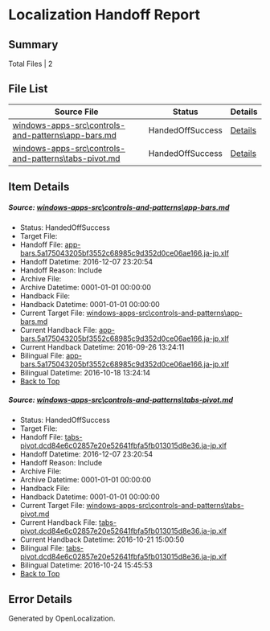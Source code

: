 # <a name='report-top'></a> Localization Handoff Report

## Summary
 Total Files | 2

## File List
 Source File | Status | Details 
 ----------- | ------ | ------- 
 [windows-apps-src\controls-and-patterns\app-bars.md](https://cpubwin.visualstudio.com/windows-uwp/_git/windows-uwp/commit/a652189d0595bb6dffbc5228a91a68261eb7e5ef?path=windows-apps-src%2Fcontrols-and-patterns%2Fapp-bars.md&_a=contents) | HandedOffSuccess | [Details](#c6d295a21825d1e89eaafcba59ca3a1b85669da91680)
 [windows-apps-src\controls-and-patterns\tabs-pivot.md](https://cpubwin.visualstudio.com/windows-uwp/_git/windows-uwp/commit/a652189d0595bb6dffbc5228a91a68261eb7e5ef?path=windows-apps-src%2Fcontrols-and-patterns%2Ftabs-pivot.md&_a=contents) | HandedOffSuccess | [Details](#865969a7c965a502acd9fe24df28128399efd3803194)

## Item Details
##### <a name='c6d295a21825d1e89eaafcba59ca3a1b85669da91680'></a> Source: [windows-apps-src\controls-and-patterns\app-bars.md](https://cpubwin.visualstudio.com/windows-uwp/_git/windows-uwp/commit/a652189d0595bb6dffbc5228a91a68261eb7e5ef?path=windows-apps-src%2Fcontrols-and-patterns%2Fapp-bars.md&_a=contents)
* Status: HandedOffSuccess
* Target File: 
* Handoff File: [app-bars.5a175043205bf3552c68985c9d352d0ce06ae166.ja-jp.xlf](https://cpubwin.visualstudio.com/windows-uwp/_git/WDCLib.handoff/commit/8a397f984b4c60be6b07ff9b3480c34817f68d28?path=ol-handoff%2Fcpubwin%2Fwindows-uwp.ja-jp%2Fmaster%2Fapp-bars.5a175043205bf3552c68985c9d352d0ce06ae166.ja-jp.xlf&_a=contents)
* Handoff Datetime: 2016-12-07 23:20:54
* Handoff Reason: Include
* Archive File: 
* Archive Datetime: 0001-01-01 00:00:00
* Handback File: 
* Handback Datetime: 0001-01-01 00:00:00
* Current Target File: [windows-apps-src\controls-and-patterns\app-bars.md](https://cpubwin.visualstudio.com/windows-uwp/_git/windows-uwp.ja-jp/commit/eef20379f7a85a009f8a05fd928896248f57678f?path=windows-apps-src%2Fcontrols-and-patterns%2Fapp-bars.md&_a=contents)
* Current Handback File: [app-bars.5a175043205bf3552c68985c9d352d0ce06ae166.ja-jp.xlf](https://cpubwin.visualstudio.com/windows-uwp/_git/WDCLib.handback/commit/98085a75bdd13df6c503c0d8e3706a9c11f80fd3?path=ol-handback%2FMicrosoft%2Fwindows-apps.ja-jp%2Fmaster%2Fapp-bars.5a175043205bf3552c68985c9d352d0ce06ae166.ja-jp.xlf&_a=contents)
* Current Handback Datetime: 2016-09-26 13:24:11
* Bilingual File: [app-bars.5a175043205bf3552c68985c9d352d0ce06ae166.ja-jp.xlf](https://cpubwin.visualstudio.com/windows-uwp/_git/WDCLib.handback/commit/98085a75bdd13df6c503c0d8e3706a9c11f80fd3?path=ol-handback%2FMicrosoft%2Fwindows-apps.ja-jp%2Fmaster%2Fapp-bars.5a175043205bf3552c68985c9d352d0ce06ae166.ja-jp.xlf&_a=contents)
* Bilingual Datetime: 2016-10-18 13:24:14
* [Back to Top](#report-top)

##### <a name='865969a7c965a502acd9fe24df28128399efd3803194'></a> Source: [windows-apps-src\controls-and-patterns\tabs-pivot.md](https://cpubwin.visualstudio.com/windows-uwp/_git/windows-uwp/commit/a652189d0595bb6dffbc5228a91a68261eb7e5ef?path=windows-apps-src%2Fcontrols-and-patterns%2Ftabs-pivot.md&_a=contents)
* Status: HandedOffSuccess
* Target File: 
* Handoff File: [tabs-pivot.dcd84e6c02857e20e52641fbfa5fb013015d8e36.ja-jp.xlf](https://cpubwin.visualstudio.com/windows-uwp/_git/WDCLib.handoff/commit/8a397f984b4c60be6b07ff9b3480c34817f68d28?path=ol-handoff%2Fcpubwin%2Fwindows-uwp.ja-jp%2Fmaster%2Ftabs-pivot.dcd84e6c02857e20e52641fbfa5fb013015d8e36.ja-jp.xlf&_a=contents)
* Handoff Datetime: 2016-12-07 23:20:54
* Handoff Reason: Include
* Archive File: 
* Archive Datetime: 0001-01-01 00:00:00
* Handback File: 
* Handback Datetime: 0001-01-01 00:00:00
* Current Target File: [windows-apps-src\controls-and-patterns\tabs-pivot.md](https://cpubwin.visualstudio.com/windows-uwp/_git/windows-uwp.ja-jp/commit/a0c9b37996e144c232a515e52bb1b63c37a2862b?path=windows-apps-src%2Fcontrols-and-patterns%2Ftabs-pivot.md&_a=contents)
* Current Handback File: [tabs-pivot.dcd84e6c02857e20e52641fbfa5fb013015d8e36.ja-jp.xlf](https://cpubwin.visualstudio.com/windows-uwp/_git/WDCLib.handback/commit/480ff19d0d67081a9e8f65722d99210ca2ffc468?path=ol-handback%2FMicrosoft%2Fwindows-apps.ja-jp%2Fmaster%2Ftabs-pivot.dcd84e6c02857e20e52641fbfa5fb013015d8e36.ja-jp.xlf&_a=contents)
* Current Handback Datetime: 2016-10-21 15:00:50
* Bilingual File: [tabs-pivot.dcd84e6c02857e20e52641fbfa5fb013015d8e36.ja-jp.xlf](https://cpubwin.visualstudio.com/windows-uwp/_git/WDCLib.handback/commit/480ff19d0d67081a9e8f65722d99210ca2ffc468?path=ol-handback%2FMicrosoft%2Fwindows-apps.ja-jp%2Fmaster%2Ftabs-pivot.dcd84e6c02857e20e52641fbfa5fb013015d8e36.ja-jp.xlf&_a=contents)
* Bilingual Datetime: 2016-10-24 15:45:53
* [Back to Top](#report-top)


## Error Details

Generated by OpenLocalization.
